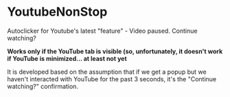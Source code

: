 # YoutubeNonStop
Autoclicker for Youtube's latest "feature" - Video paused. Continue watching?

**Works only if the YouTube tab is visible (so, unfortunately, it doesn't work if YouTube is minimized... at least not yet**

It is developed based on the assumption that if we get a popup but we haven't interacted with YouTube for the past 3 seconds, it's the "Continue watching?" confirmation.
